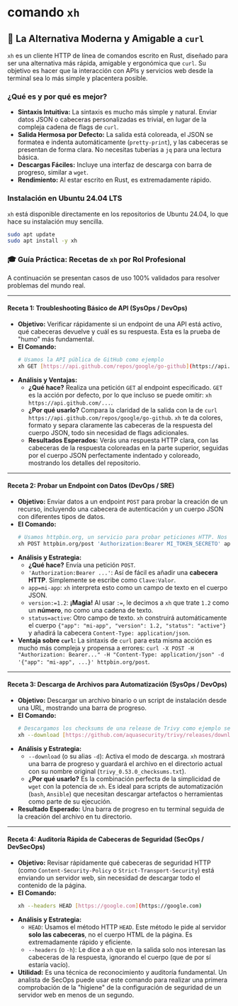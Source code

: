 # comando `xh`

## 🚀 La Alternativa Moderna y Amigable a `curl`

`xh` es un cliente HTTP de línea de comandos escrito en Rust, diseñado para ser una alternativa más rápida, amigable y ergonómica que `curl`. Su objetivo es hacer que la interacción con APIs y servicios web desde la terminal sea lo más simple y placentera posible.

### ¿Qué es y por qué es mejor?

-   **Sintaxis Intuitiva:** La sintaxis es mucho más simple y natural. Enviar datos JSON o cabeceras personalizadas es trivial, en lugar de la compleja cadena de flags de `curl`.
-   **Salida Hermosa por Defecto:** La salida está coloreada, el JSON se formatea e indenta automáticamente (`pretty-print`), y las cabeceras se presentan de forma clara. No necesitas tuberías a `jq` para una lectura básica.
-   **Descargas Fáciles:** Incluye una interfaz de descarga con barra de progreso, similar a `wget`.
-   **Rendimiento:** Al estar escrito en Rust, es extremadamente rápido.

### Instalación en Ubuntu 24.04 LTS

`xh` está disponible directamente en los repositorios de Ubuntu 24.04, lo que hace su instalación muy sencilla.

```bash
sudo apt update
sudo apt install -y xh
```

### 🎓 Guía Práctica: Recetas de `xh` por Rol Profesional

A continuación se presentan casos de uso 100% validados para resolver problemas del mundo real.

---

#### Receta 1: Troubleshooting Básico de API (SysOps / DevOps)

* **Objetivo:** Verificar rápidamente si un endpoint de una API está activo, qué cabeceras devuelve y cuál es su respuesta. Esta es la prueba de "humo" más fundamental.
* **El Comando:**
    ```bash
    # Usamos la API pública de GitHub como ejemplo
    xh GET [https://api.github.com/repos/google/go-github](https://api.github.com/repos/google/go-github)
    ```
* **Análisis y Ventajas:**
    * **¿Qué hace?** Realiza una petición `GET` al endpoint especificado. `GET` es la acción por defecto, por lo que incluso se puede omitir: `xh https://api.github.com/...`.
    * **¿Por qué usarlo?** Compara la claridad de la salida con la de `curl https://api.github.com/repos/google/go-github`. `xh` te da colores, formato y separa claramente las cabeceras de la respuesta del cuerpo JSON, todo sin necesidad de flags adicionales.
    * **Resultados Esperados:** Verás una respuesta HTTP clara, con las cabeceras de la respuesta coloreadas en la parte superior, seguidas por el cuerpo JSON perfectamente indentado y coloreado, mostrando los detalles del repositorio.

---

#### Receta 2: Probar un Endpoint con Datos (DevOps / SRE)

* **Objetivo:** Enviar datos a un endpoint `POST` para probar la creación de un recurso, incluyendo una cabecera de autenticación y un cuerpo JSON con diferentes tipos de datos.
* **El Comando:**
    ```bash
    # Usamos httpbin.org, un servicio para probar peticiones HTTP. Nos devolverá lo que le enviamos.
    xh POST httpbin.org/post 'Authorization:Bearer MI_TOKEN_SECRETO' app=mi-app version:=1.2 status=active
    ```
* **Análisis y Estrategia:**
    * **¿Qué hace?** Envía una petición `POST`.
    * `'Authorization:Bearer ...'`: Así de fácil es añadir una **cabecera HTTP**. Simplemente se escribe como `Clave:Valor`.
    * `app=mi-app`: `xh` interpreta esto como un campo de texto en el cuerpo JSON.
    * `version:=1.2`: **¡Magia!** Al usar `:=`, le decimos a `xh` que trate `1.2` como un **número**, no como una cadena de texto.
    * `status=active`: Otro campo de texto. `xh` construirá automáticamente el cuerpo `{"app": "mi-app", "version": 1.2, "status": "active"}` y añadirá la cabecera `Content-Type: application/json`.
* **Ventaja sobre `curl`:** La sintaxis de `curl` para esta misma acción es mucho más compleja y propensa a errores: `curl -X POST -H "Authorization: Bearer..." -H "Content-Type: application/json" -d '{"app": "mi-app", ...}' httpbin.org/post`.

---

#### Receta 3: Descarga de Archivos para Automatización (SysOps / DevOps)

* **Objetivo:** Descargar un archivo binario o un script de instalación desde una URL, mostrando una barra de progreso.
* **El Comando:**
    ```bash
    # Descargamos los checksums de una release de Trivy como ejemplo seguro
    xh --download [https://github.com/aquasecurity/trivy/releases/download/v0.53.0/trivy_0.53.0_checksums.txt](https://github.com/aquasecurity/trivy/releases/download/v0.53.0/trivy_0.53.0_checksums.txt)
    ```
* **Análisis y Estrategia:**
    * `--download` (o su alias `-d`): Activa el modo de descarga. `xh` mostrará una barra de progreso y guardará el archivo en el directorio actual con su nombre original (`trivy_0.53.0_checksums.txt`).
    * **¿Por qué usarlo?** Es la combinación perfecta de la simplicidad de `wget` con la potencia de `xh`. Es ideal para scripts de automatización (`bash`, `Ansible`) que necesitan descargar artefactos o herramientas como parte de su ejecución.
* **Resultado Esperado:** Una barra de progreso en tu terminal seguida de la creación del archivo en tu directorio.

---

#### Receta 4: Auditoría Rápida de Cabeceras de Seguridad (SecOps / DevSecOps)

* **Objetivo:** Revisar rápidamente qué cabeceras de seguridad HTTP (como `Content-Security-Policy` o `Strict-Transport-Security`) está enviando un servidor web, sin necesidad de descargar todo el contenido de la página.
* **El Comando:**
    ```bash
    xh --headers HEAD [https://google.com](https://google.com)
    ```
* **Análisis y Estrategia:**
    * `HEAD`: Usamos el método HTTP `HEAD`. Este método le pide al servidor **solo las cabeceras**, no el cuerpo HTML de la página. Es extremadamente rápido y eficiente.
    * `--headers` (o `-h`): Le dice a `xh` que en la salida solo nos interesan las cabeceras de la respuesta, ignorando el cuerpo (que de por sí estaría vacío).
* **Utilidad:** Es una técnica de reconocimiento y auditoría fundamental. Un analista de SecOps puede usar este comando para realizar una primera comprobación de la "higiene" de la configuración de seguridad de un servidor web en menos de un segundo.
